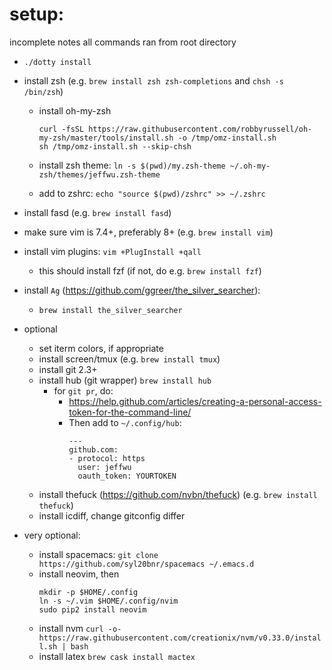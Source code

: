 # setup:

incomplete notes
all commands ran from root directory

- `./dotty install`
- install zsh (e.g. `brew install zsh zsh-completions` and `chsh -s /bin/zsh`)
  - install oh-my-zsh
    ```
    curl -fsSL https://raw.githubusercontent.com/robbyrussell/oh-my-zsh/master/tools/install.sh -o /tmp/omz-install.sh
    sh /tmp/omz-install.sh --skip-chsh
    ```

  - install zsh theme:
    `ln -s $(pwd)/my.zsh-theme ~/.oh-my-zsh/themes/jeffwu.zsh-theme`
  - add to zshrc:
    `echo "source $(pwd)/zshrc" >> ~/.zshrc`
- install fasd (e.g. `brew install fasd`)
- make sure vim is 7.4+, preferably 8+ (e.g. `brew install vim`)
- install vim plugins: `vim +PlugInstall +qall`
  - this should install fzf (if not, do e.g. `brew install fzf`)
- install `Ag` (https://github.com/ggreer/the_silver_searcher):
  - `brew install the_silver_searcher`

- optional
  - set iterm colors, if appropriate
  - install screen/tmux (e.g. `brew install tmux`)
  - install git 2.3+
  - install hub (git wrapper) `brew install hub`
    - for `git pr`, do:
      - https://help.github.com/articles/creating-a-personal-access-token-for-the-command-line/
      - Then add to `~/.config/hub`:
        ```
        ---
        github.com:
        - protocol: https
          user: jeffwu
          oauth_token: YOURTOKEN
        ```
  - install thefuck (https://github.com/nvbn/thefuck) (e.g. `brew install thefuck`)
  - install icdiff, change gitconfig differ
- very optional:
  - install spacemacs:
    `git clone https://github.com/syl20bnr/spacemacs ~/.emacs.d`
  - install neovim, then
    ```
    mkdir -p $HOME/.config
    ln -s ~/.vim $HOME/.config/nvim
    sudo pip2 install neovim
    ```
  - install nvm
    `curl -o- https://raw.githubusercontent.com/creationix/nvm/v0.33.0/install.sh | bash`
  - install latex
    `brew cask install mactex`
